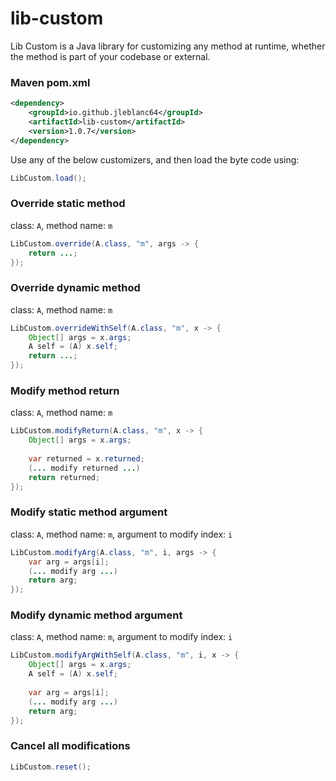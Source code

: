 # lib-custom

Lib Custom is a Java library for customizing any method at runtime, whether the method is part of your codebase or external.

### Maven pom.xml
```xml
<dependency>
    <groupId>io.github.jleblanc64</groupId>
    <artifactId>lib-custom</artifactId>
    <version>1.0.7</version>
</dependency>
```

Use any of the below customizers, and then load the byte code using:
```java
LibCustom.load();
```

### Override static method

class: `A`, method name: `m`
```java
LibCustom.override(A.class, "m", args -> {
    return ...;
});
```
### Override dynamic method

class: `A`, method name: `m`
```java
LibCustom.overrideWithSelf(A.class, "m", x -> {
    Object[] args = x.args;
    A self = (A) x.self;
    return ...;
});
```
### Modify method return

class: `A`, method name: `m`
```java
LibCustom.modifyReturn(A.class, "m", x -> {
    Object[] args = x.args;
    
    var returned = x.returned;
    (... modify returned ...)
    return returned;
});
```
### Modify static method argument

class: `A`, method name: `m`, argument to modify index: `i`
```java
LibCustom.modifyArg(A.class, "m", i, args -> {
    var arg = args[i];
    (... modify arg ...)
    return arg;
});
```
### Modify dynamic method argument

class: `A`, method name: `m`, argument to modify index: `i`
```java
LibCustom.modifyArgWithSelf(A.class, "m", i, x -> {
    Object[] args = x.args;
    A self = (A) x.self;
    
    var arg = args[i];
    (... modify arg ...)
    return arg;
});
```

### Cancel all modifications
```java
LibCustom.reset();
```

